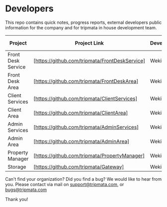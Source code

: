 # Developers
This repo contains quick notes, progress reports, external developers public information for the company and for tripmata in house development team.

Project | Project Link | Developer | Date started | Date completed | Documentation link
--------|--------------|-----------|--------------|----------------|-------------------
Front Desk Service | [https://github.com/tripmata/FrontDeskService] | WekiWork | 22/10/2020 | 23/10/2020 | [https://github.com/tripmata/Developers/blob/master/WekiWork/FrontDeskServices/documentation.md]
Front Desk Area | [https://github.com/tripmata/FrontDeskArea] | WekiWork | 23/10/2020 | 24/10/2020 | [https://github.com/tripmata/Developers/blob/master/WekiWork/FrontDeskArea/documentation.md]
Client Services | [https://github.com/tripmata/ClientServices] | WekiWork | 24/10/2020 | 24/10/2020 | [https://github.com/tripmata/Developers/blob/master/WekiWork/ClientServices/controllers.md] or [https://github.com/tripmata/Developers/blob/master/WekiWork/ClientServices/documentation.md]
Client Area | [https://github.com/tripmata/ClientArea] | WekiWork | unknown | unknown | unknown
Admin Services | [https://github.com/tripmata/AdminServices] | WekiWork | unknown | unknown | unknown
Admin Area | [https://github.com/tripmata/AdminArea] | WekiWork | unknown | unknown | unknown
Property Manager | [https://github.com/tripmata/PropertyManager] | WekiWork | 24/10/2020 | unknown | unknown
Storage | [https://github.com/tripmata/Gateway] | WekiWork | unknown | unknown | unknown

Can't find your organization? Did you find a bug? We would like to hear from you. Please contact via mail on support@tripmata.com, or bugs@tripmata.com 

Thank you!
